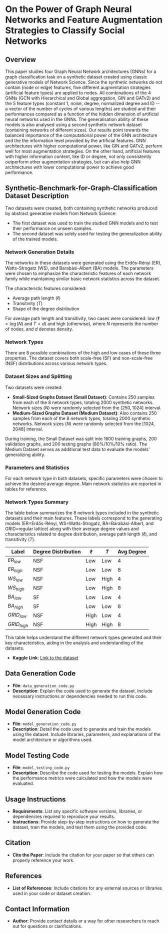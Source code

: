 # On the Power of Graph Neural Networks and Feature Augmentation Strategies to Classify Social Networks

## Overview
This paper studies four Graph Neural Network architectures (GNNs) for a graph classification task on a  synthetic dataset created using classic generative models of Network Science. Since the  synthetic networks do not contain (node or edge) features, five different augmentation strategies (artificial feature types) are applied to nodes. All combinations of the 4 GNNs (GCN with Hierarchical and Global aggregation, GIN and GATv2) and the 5 feature types (constant 1, noise, degree, normalized degree and ID -- a vector of the number of cycles of various lengths) are studied and their performances compared as a function of the hidden dimension of artificial neural networks used in the GNNs. The generalisation ability of these models is also analysed using a second synthetic network dataset (containing networks of different sizes). Our results point towards the balanced importance of the computational power of the GNN architecture and the the information level provided by the artificial features. GNN architectures with higher computational power, like GIN and GATv2, perform well for most augmentation strategies. On the other hand, artificial features with higher information content, like ID or degree, not only consistently outperform other augmentation strategies, but can also help GNN architectures with lower computational power to achieve good performance.

## Synthetic-Benchmark-for-Graph-Classification Dataset Description
Two datasets were created, both containing synthetic networks produced by abstract generative models from Network Science:

- The first dataset was used to train the studied GNN models and to test their performance on unseen samples.
- The second dataset was solely used for testing the generalization ability of the trained models.

### Network Generation Details

The networks in these datasets were generated using the Erdős-Rényi (ER), Watts-Strogatz (WS), and Barabási-Albert (BA) models. The parameters were chosen to emphasize the characteristic features of each network family while maintaining similar basic network statistics across the dataset.

The characteristic features considered:
- Average path length ($\ell$)
- Transitivity ($T$)
- Shape of the degree distribution

For average path length and transitivity, two cases were considered: low ($\ell < \log(N)$ and $T < d$) and high (otherwise), where $N$ represents the number of nodes, and $d$ denotes density.

### Network Types

There are 8 possible combinations of the high and low cases of these three properties. The dataset covers both scale-free (SF) and non-scale-free (NSF) distributions across various network types.

### Dataset Sizes and Splitting

Two datasets were created:
- **Small-Sized Graphs Dataset (Small Dataset)**: Contains 250 samples from each of the 8 network types, totaling 2000 synthetic networks. Network sizes ($N$) were randomly selected from the $[250, 1024]$ interval.
- **Medium-Sized Graphs Dataset (Medium Dataset)**: Also contains 250 samples from each of the 8 network types, totaling 2000 synthetic networks. Network sizes ($N$) were randomly selected from the $[1024, 2048]$ interval.

During training, the Small Dataset was split into 1600 training graphs, 200 validation graphs, and 200 testing graphs (80%/10%/10% ratio). The Medium Dataset serves as additional test data to evaluate the models' generalizing ability.

### Parameters and Statistics

For each network type in both datasets, specific parameters were chosen to achieve the desired average degree. Main network statistics are reported in tables for reference.

### Network Types Summary

The table below summarizes the 8 network types included in the synthetic datasets and their main features. These labels correspond to the generating models (ER=Erdős-Rényi, WS=Watts-Strogatz, BA=Barabási-Albert, and GRID=regular lattice) along with their average degree values and characteristics related to degree distribution, average path length ($\ell$), and transitivity ($T$).

| **Label**   | **Degree Distribution** | **$\ell$** | **$T$** | **Avg Degree** |
|-------------|-------------------------|------------|---------|----------------|
| $ER_{low}$  | NSF                     | Low        | Low     | 4              |
| $ER_{high}$ | NSF                     | Low        | Low     | 8              |
| $WS_{low}$  | NSF                     | Low        | High    | 4              |
| $WS_{high}$ | NSF                     | Low        | High    | 8              |
| $BA_{low}$  | SF                      | Low        | Low     | 4              |
| $BA_{high}$ | SF                      | Low        | Low     | 8              |
| $GRID_{low}$| NSF                     | High       | Low     | 4              |
| $GRID_{high}$| NSF                    | High       | High    | 8              |

This table helps understand the different network types generated and their key characteristics, aiding in the analysis and understanding of the datasets.

- **Kaggle Link**: [Link to the dataset](https://www.kaggle.com/datasets/geuttalawalid/synthetic-benchmark-for-graph-classification/data)

## Data Generation Code
- **File**: `data_generation_code.py`
- **Description**: Explain the code used to generate the dataset. Include necessary instructions or dependencies needed to run this code.

## Model Generation Code
- **File**: `model_generation_code.py`
- **Description**: Detail the code used to generate and train the models using the dataset. Include libraries, parameters, and explanations of the model architecture or algorithms used.

## Model Testing Code
- **File**: `model_testing_code.py`
- **Description**: Describe the code used for testing the models. Explain how the performance metrics were calculated and how the models were evaluated.

## Usage Instructions
- **Requirements**: List any specific software versions, libraries, or dependencies required to reproduce your results.
- **Instructions**: Provide step-by-step instructions on how to generate the dataset, train the models, and test them using the provided code.

## Citation
- **Cite the Paper**: Include the citation for your paper so that others can properly reference your work.

## References
- **List of References**: Include citations for any external sources or libraries used in your code or dataset creation.

## Contact Information
- **Author**: Provide contact details or a way for other researchers to reach out for questions or clarifications.

